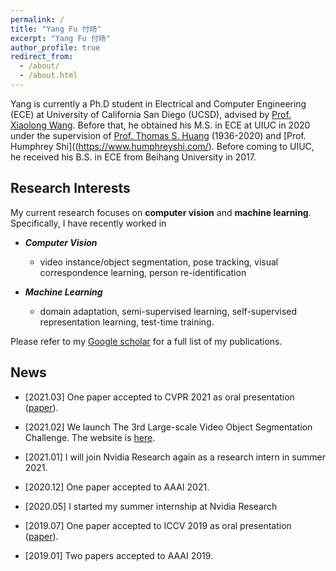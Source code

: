 ```yaml
---
permalink: /
title: "Yang Fu 付旸"
excerpt: "Yang Fu 付旸"
author_profile: true
redirect_from: 
  - /about/
  - /about.html
---
```

Yang is currently a Ph.D student in Electrical and Computer Engineering (ECE) at University of California San Diego (UCSD), advised by [Prof. Xiaolong Wang](https://xiaolonw.github.io/). Before that, he obtained his M.S. in ECE at UIUC in 2020 under the supervision of [Prof. Thomas S. Huang](https://scholar.google.com/citations?user=rGF6-WkAAAAJ&hl=en&oi=ao) (1936-2020) and [Prof. Humphrey Shi]((https://www.humphreyshi.com/). Before coming to UIUC, he received his B.S. in ECE from Beihang University in 2017.
## Research Interests

My current research focuses on **computer vision** and **machine learning**. Specifically, I have recently worked in 
* _**Computer Vision**_
  * video instance/object segmentation, pose tracking, visual correspondence learning, person re-identification

* _**Machine Learning**_
  * domain adaptation, semi-supervised learning, self-supervised representation learning, test-time training.

Please refer to my [Google scholar](https://scholar.google.com/citations?user=bioUtz4AAAAJ&hl=en) for a full list of my publications.
## News
* \[2021.03\] One paper accepted to CVPR 2021 as oral presentation ([paper](https://arxiv.org/pdf/2104.00287.pdf)).

* \[2021.02\] We launch The 3rd Large-scale Video Object Segmentation Challenge. The website is [here](https://youtube-vos.org/challenge/2021/).
  
* \[2021.01\] I will join Nvidia Research again as a research intern in summer 2021.
  
* \[2020.12\] One paper accepted to AAAI 2021.
  
*  \[2020.05\] I started my summer internship at Nvidia Research

*  \[2019.07\] One paper accepted to ICCV 2019 as oral presentation ([paper](https://openaccess.thecvf.com/content_ICCV_2019/papers/Fu_Self-Similarity_Grouping_A_Simple_Unsupervised_Cross_Domain_Adaptation_Approach_for_ICCV_2019_paper.pdf)).
  
*  \[2019.01\] Two papers accepted to AAAI 2019.

